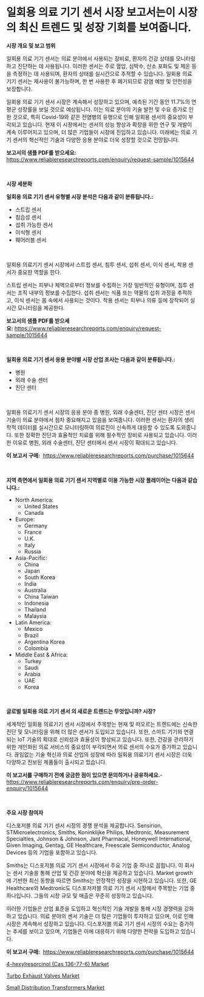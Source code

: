 <p><h1>일회용 의료 기기 센서 시장 보고서는이 시장의 최신 트렌드 및 성장 기회를 보여줍니다.</h1></p><p><strong>시장 개요 및 보고 범위</strong></p>
<p><p>일회용 의료 기기 센서는 의료 분야에서 사용되는 장비로, 환자의 건강 상태를 모니터링하고 진단하는 데 사용됩니다. 이러한 센서는 주로 혈압, 심박수, 산소 포화도 및 체온 등을 측정하는 데 사용되며, 환자의 상태를 실시간으로 추적할 수 있습니다. 일회용 의료 기기 센서는 재사용이 불가능하며, 한 번 사용한 후 폐기되므로 감염 예방 및 안전성을 보장합니다.</p><p>일회용 의료 기기 센서 시장은 계속해서 성장하고 있으며, 예측된 기간 동안 11.7%의 연평균 성장률을 보일 것으로 예상됩니다. 이는 의료 분야의 기술 발전 및 수요 증가로 인한 것으로, 특히 Covid-19와 같은 전염병의 유행으로 인해 일회용 센서의 중요성이 부각되고 있습니다. 현재 이 시장에서는 센서의 성능 향상과 확장을 위한 연구 및 개발이 계속 이루어지고 있으며, 더 많은 기업들이 시장에 진입하고 있습니다. 미래에는 의료 기기 센서의 혁신적인 기술과 다양한 응용 분야로 더욱 성장할 것으로 전망됩니다.</p></p>
<p><strong>보고서의 샘플 PDF를 받으세요:</strong> <a href="https://www.reliableresearchreports.com/enquiry/request-sample/1015644">https://www.reliableresearchreports.com/enquiry/request-sample/1015644</a></p>
<p>&nbsp;</p>
<p><strong>시장 세분화</strong></p>
<p><strong>일회용 의료 기기 센서 유형별 시장 분석은 다음과 같이 분류됩니다.:</strong></p>
<p><ul><li>스트립 센서</li><li>침습성 센서</li><li>섭취 가능한 센서</li><li>이식형 센서</li><li>웨어러블 센서</li></ul></p>
<p>&nbsp;</p>
<p><p>일회용 의료기기 센서 시장에서 스트립 센서, 침투 센서, 섭취 센서, 이식 센서, 착용 센서가 중요한 역할을 한다. </p><p>스트립 센서는 피부나 체액으로부터 정보를 수집하는 가장 일반적인 유형이며, 침투 센서는 조직 내부의 정보를 수집한다. 섭취 센서는 식품 또는 약물의 섭취 과정을 추적하고, 이식 센서는 몸 속에서 사용되는 것이다. 착용 센서는 피부나 의류 등에 장착되어 실시간 모니터링을 제공한다.</p></p>
<p><strong>보고서의 샘플 PDF를 받으세요:</strong>&nbsp;<a href="https://www.reliableresearchreports.com/enquiry/request-sample/1015644">https://www.reliableresearchreports.com/enquiry/request-sample/1015644</a></p>
<p>&nbsp;</p>
<p><strong> 일회용 의료 기기 센서 응용 분야별 시장 산업 조사는 다음과 같이 분류됩니다.:</strong></p>
<p><ul><li>병원</li><li>외래 수술 센터</li><li>진단 센터</li></ul></p>
<p>&nbsp;</p>
<p><p>일회용 의료기기 센서 시장의 응용 분야 중 병원, 외래 수술센터, 진단 센터 시장은 센서 기술이 의료 분야에서 점차 중요해지고 있음을 보여줍니다. 이러한 센서는 환자의 생리학적 데이터를 실시간으로 모니터링하여 의료진이 신속하게 대응할 수 있도록 도와줍니다. 또한 정확한 진단과 효율적인 치료를 위해 필수적인 장비로 사용되고 있습니다. 이러한 이유로 병원, 외래 수술센터, 진단 센터에서 센서 시장이 확대되고 있습니다.</p></p>
<p><strong>이 보고서 구매:</strong>&nbsp; <a href="https://www.reliableresearchreports.com/purchase/1015644">https://www.reliableresearchreports.com/purchase/1015644</a></p>
<p>&nbsp;</p>
<p><strong>지역 측면에서 일회용 의료 기기 센서 지역별로 이용 가능한 시장 플레이어는 다음과 같습니다.:</strong></p>
<p><ul>
    <li>
        North America:
        <ul>
            <li>United States</li>
            <li>Canada</li>
        </ul>
    </li>
    <li>
        Europe:
        <ul>
            <li>Germany</li>
            <li>France</li>
            <li>U.K.</li>
            <li>Italy</li>
            <li>Russia</li>
        </ul>
    </li>
    <li>
        Asia-Pacific:
        <ul>
            <li>China</li>
            <li>Japan</li>
            <li>South Korea</li>
            <li>India</li>
            <li>Australia</li>
            <li>China Taiwan</li>
            <li>Indonesia</li>
            <li>Thailand</li>
            <li>Malaysia</li>
        </ul>
    </li>
    <li>
        Latin America:
        <ul>
            <li>Mexico</li>
            <li>Brazil</li>
            <li>Argentina Korea</li>
            <li>Colombia</li>
        </ul>
    </li>
    <li>
        Middle East & Africa:
        <ul>
            <li>Turkey</li>
            <li>Saudi</li>
            <li>Arabia</li>
            <li>UAE</li>
            <li>Korea</li>
        </ul>
    </li>
    </ul></p>
<p>&nbsp;</p>
<p><strong>글로벌 일회용 의료 기기 센서 의 새로운 트렌드는 무엇입니까? 시장?</strong></p>
<p><p>세계적인 일회용 의료기기 센서 시장에서 주목받는 현재 및 떠오르는 트렌드에는 신속한 진단 및 모니터링을 위해 더 많은 센서가 도입되고 있습니다. 또한, 스마트 기기와 연결되는 IoT 기술의 확대로 신뢰성과 효율성이 향상되고 있습니다. 또한, 건강을 관리하기 위한 개인화된 의료 서비스의 중요성이 부각되면서 의료 센서의 수요가 증가하고 있습니다. 끊임없는 기술 혁신과 의료 산업의 성장에 따라 일회용 의료기기 센서 시장은 더욱 다양하고 진보된 제품들이 출시되고 있습니다.</p></p>
<p><strong>이 보고서를 구매하기 전에 궁금한 점이 있으면 문의하거나 공유하세요.</strong>- <a href="https://www.reliableresearchreports.com/enquiry/pre-order-enquiry/1015644">https://www.reliableresearchreports.com/enquiry/pre-order-enquiry/1015644</a></p>
<p>&nbsp;</p>
<p><strong>주요 시장 참여자</strong></p>
<p><p>디스포저블 의료 기기 센서 시장의 경쟁 분석을 제공합니다. Sensirion, STMicroelectronics, Smiths, Koninklijke Philips, Medtronic, Measurement Specialties, Johnson & Johnson, Jant Pharmacal, Honeywell International, Given Imaging, Gentag, GE Healthcare, Freescale Semiconductor, Analog Devices 등의 기업을 포함하고 있습니다.</p><p>Smiths는 디스포저블 의료 기기 센서 시장에서 주요 기업 중 하나로 꼽힙니다. 이 회사는 센서 기술을 통해 산업 및 건강 분야에 혁신을 제공하고 있습니다. Market growth에 기반한 최신 동향을 따르면 Smiths는 안정적인 성장을 시현하고 있습니다. 또한, GE Healthcare와 Medtronic도 디스포저저블 의료 기기 센서 시장에서 주목받는 기업 중 하나입니다. 그들의 시장 규모 및 매출은 꾸준히 성장하고 있습니다.</p><p>이러한 기업들은 산업 표준을 도입하고 혁신적인 기술 개발을 통해 시장 경쟁력을 강화하고 있습니다. 의료 분야의 센서 기술은 더 많은 기업들이 투자하고 있으며, 이로 인해 시장은 계속해서 성장하고 있습니다. 디스포저블 의료 기기 센서 시장의 수요는 증가하는 추세를 보이고 있으며, 기업들은 이에 대응하기 위해 다양한 전략을 도입하고 있습니다.</p></p>
<p><strong>이 보고서 구매:</strong>&nbsp;&nbsp;<a href="https://www.reliableresearchreports.com/purchase/1015644">https://www.reliableresearchreports.com/purchase/1015644</a></p>
<p><p><a href="https://www.linkedin.com/pulse/4-hexylresorcinol-cas-136-77-6-market-provides-detailed-cme8c?trackingId=ellfyOe26XOJbLfiv8yA%2Bw%3D%3D">4-hexylresorcinol (Cas 136-77-6) Market</a></p><p><a href="https://www.linkedin.com/pulse/decoding-turbo-exhaust-valves-market-deep-dive-latest-fahxc?trackingId=gXdkX84ShlG4FyddMK2l8g%3D%3D">Turbo Exhaust Valves Market</a></p><p><a href="https://github.com/RickHolmes3/Market-Research-Report-List-4/blob/main/small-distribution-transformers-market.md">Small Distribution Transformers Market</a></p></p>
